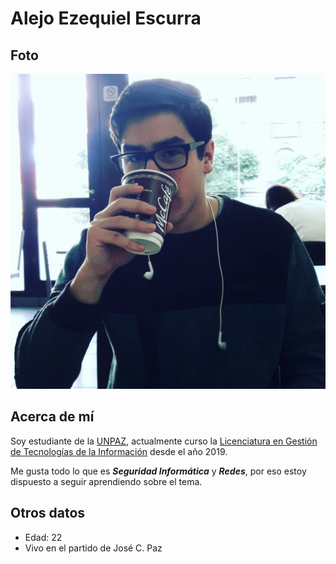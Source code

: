 # Alejo Ezequiel Escurra

## Foto
![yo](./src/imagenes/IMG_20190531_101655_396.jpg "Este soy yo")

## Acerca de mí
Soy estudiante de la [UNPAZ](www.unpaz.edu.ar), actualmente curso la [Licenciatura en Gestión de Tecnologías de la Información](www.unpaz.edu.ar/gestiontecnologias) desde el año 2019.

Me gusta todo lo que es ***Seguridad Informática*** y ***Redes***, por eso estoy dispuesto a seguir aprendiendo sobre el tema.

## Otros datos
- Edad: 22
- Vivo en el partido de José C. Paz
